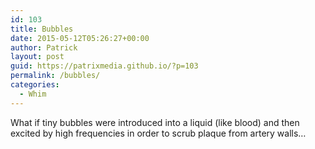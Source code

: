 ```yaml
---
id: 103
title: Bubbles
date: 2015-05-12T05:26:27+00:00
author: Patrick
layout: post
guid: https://patrixmedia.github.io/?p=103
permalink: /bubbles/
categories:
  - Whim
---
```

What if tiny bubbles were introduced into a liquid (like blood) and then excited by high frequencies in order to scrub plaque from artery walls&#8230;